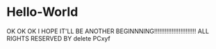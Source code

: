 # Hello-World
OK OK OK I HOPE IT'LL BE ANOTHER BEGINNNING!!!!!!!!!!!!!!!!!!!!!!!!
ALL RIGHTS RESERVED BY 
delete PCxyf
